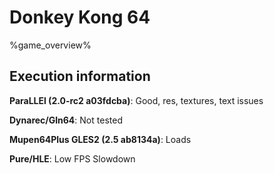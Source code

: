 # Donkey Kong 64 

%game_overview%

## Execution information

**ParaLLEl (2.0-rc2 a03fdcba)**: Good, res, textures, text issues

**Dynarec/Gln64**: Not tested

**Mupen64Plus GLES2 (2.5 ab8134a)**: Loads

**Pure/HLE**: Low FPS Slowdown